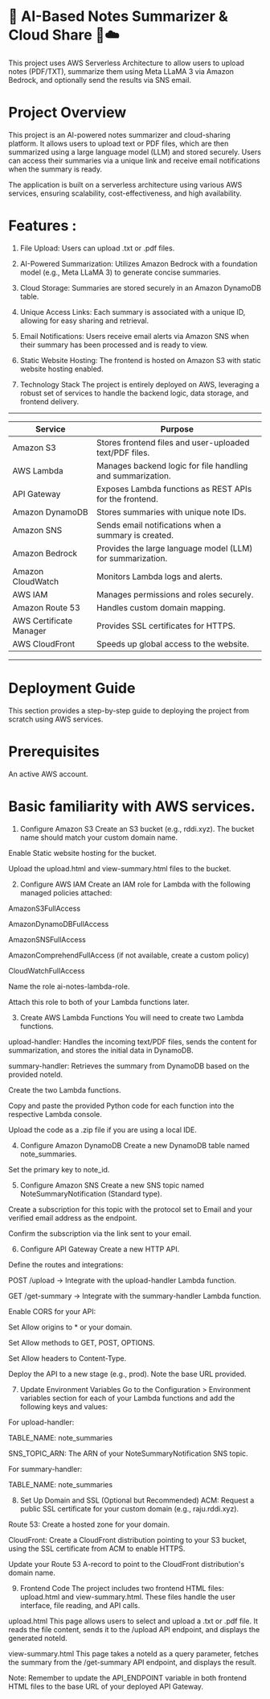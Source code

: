 # 🧠 AI-Based Notes Summarizer & Cloud Share 📄☁️
 This project uses AWS Serverless Architecture to allow users to upload notes (PDF/TXT), summarize them using Meta LLaMA 3 via Amazon Bedrock, and optionally send the results via SNS email. 

 
# Project Overview
This project is an AI-powered notes summarizer and cloud-sharing platform. It allows users to upload text or PDF files, which are then summarized using a large language model (LLM) and stored securely. Users can access their summaries via a unique link and receive email notifications when the summary is ready.

The application is built on a serverless architecture using various AWS services, ensuring scalability, cost-effectiveness, and high availability.

# Features :

1. File Upload:
 Users can upload .txt or .pdf files.

2. AI-Powered Summarization: 
Utilizes Amazon Bedrock with a foundation model (e.g., Meta LLaMA 3) to generate concise summaries.

3. Cloud Storage:
Summaries are stored securely in an Amazon DynamoDB table.

4. Unique Access Links:
Each summary is associated with a unique ID, allowing for easy sharing and retrieval.

5. Email Notifications:
Users receive email alerts via Amazon SNS when their summary has been processed and is ready to view.

6. Static Website Hosting:
The frontend is hosted on Amazon S3 with static website hosting enabled.

7. Technology Stack
The project is entirely deployed on AWS, leveraging a robust set of services to handle the backend logic, data storage, and frontend delivery.

--------------------------------------------------------------------------------------------
|       Service               |               Purpose                                      |
| --------------------------- | ---------------------------------------------------------- |
|   Amazon S3                 | Stores frontend files and user-uploaded text/PDF files.    |
|   AWS Lambda                | Manages backend logic for file handling and summarization. |
|   API Gateway               | Exposes Lambda functions as REST APIs for the frontend.    |
|   Amazon DynamoDB           | Stores summaries with unique note IDs.                     |
|   Amazon SNS                | Sends email notifications when a summary is created.       |
|   Amazon Bedrock            | Provides the large language model (LLM) for summarization. |
|   Amazon CloudWatch         | Monitors Lambda logs and alerts.                           |
|   AWS IAM                   | Manages permissions and roles securely.                    |
|   Amazon Route 53           | Handles custom domain mapping.                             |
|   AWS Certificate Manager   | Provides SSL certificates for HTTPS.                       |
|   AWS CloudFront            | Speeds up global access to the website.                    |
-------------------------------------------------------------------------------------------

# Deployment Guide
  This section provides a step-by-step guide to deploying the project from scratch using AWS services.

# Prerequisites
  An active AWS account.

# Basic familiarity with AWS services.

1. Configure Amazon S3
Create an S3 bucket (e.g., rddi.xyz). The bucket name should match your custom domain name.

Enable Static website hosting for the bucket.

Upload the upload.html and view-summary.html files to the bucket.

2. Configure AWS IAM
Create an IAM role for Lambda with the following managed policies attached:

AmazonS3FullAccess

AmazonDynamoDBFullAccess

AmazonSNSFullAccess

AmazonComprehendFullAccess (if not available, create a custom policy)

CloudWatchFullAccess

Name the role ai-notes-lambda-role.

Attach this role to both of your Lambda functions later.

3. Create AWS Lambda Functions
You will need to create two Lambda functions.

upload-handler: Handles the incoming text/PDF files, sends the content for summarization, and stores the initial data in DynamoDB.

summary-handler: Retrieves the summary from DynamoDB based on the provided noteId.

Create the two Lambda functions.

Copy and paste the provided Python code for each function into the respective Lambda console.

Upload the code as a .zip file if you are using a local IDE.

4. Configure Amazon DynamoDB
Create a new DynamoDB table named note_summaries.

Set the primary key to note_id.

5. Configure Amazon SNS
Create a new SNS topic named NoteSummaryNotification (Standard type).

Create a subscription for this topic with the protocol set to Email and your verified email address as the endpoint.

Confirm the subscription via the link sent to your email.

6. Configure API Gateway
Create a new HTTP API.

Define the routes and integrations:

POST /upload → Integrate with the upload-handler Lambda function.

GET /get-summary → Integrate with the summary-handler Lambda function.

Enable CORS for your API:

Set Allow origins to * or your domain.

Set Allow methods to GET, POST, OPTIONS.

Set Allow headers to Content-Type.

Deploy the API to a new stage (e.g., prod). Note the base URL provided.

7. Update Environment Variables
Go to the Configuration > Environment variables section for each of your Lambda functions and add the following keys and values:

For upload-handler:

TABLE_NAME: note_summaries

SNS_TOPIC_ARN: The ARN of your NoteSummaryNotification SNS topic.

For summary-handler:

TABLE_NAME: note_summaries

8. Set Up Domain and SSL (Optional but Recommended)
ACM: Request a public SSL certificate for your custom domain (e.g., raju.rddi.xyz).

Route 53: Create a hosted zone for your domain.

CloudFront: Create a CloudFront distribution pointing to your S3 bucket, using the SSL certificate from ACM to enable HTTPS.

Update your Route 53 A-record to point to the CloudFront distribution's domain name.

9. Frontend Code
The project includes two frontend HTML files: upload.html and view-summary.html. These files handle the user interface, file reading, and API calls.

upload.html
This page allows users to select and upload a .txt or .pdf file. It reads the file content, sends it to the /upload API endpoint, and displays the generated noteId.

view-summary.html
This page takes a noteId as a query parameter, fetches the summary from the /get-summary API endpoint, and displays the result.

Note: Remember to update the API_ENDPOINT variable in both frontend HTML files to the base URL of your deployed API Gateway.





